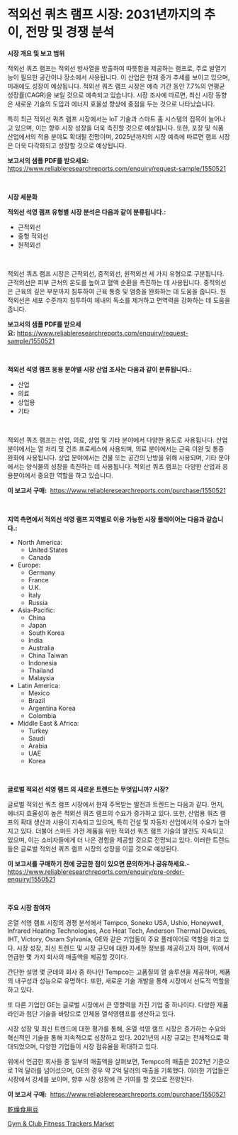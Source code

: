 <p><h1>적외선 쿼츠 램프 시장: 2031년까지의 추이, 전망 및 경쟁 분석</h1></p><p><strong>시장 개요 및 보고 범위</strong></p>
<p><p>적외선 쿼츠 램프는 적외선 방사열을 방출하여 따뜻함을 제공하는 램프로, 주로 발열기능이 필요한 공간이나 장소에서 사용됩니다. 이 산업은 현재 증가 추세를 보이고 있으며, 미래에도 성장이 예상됩니다. 적외선 쿼츠 램프 시장은 예측 기간 동안 7.7%의 연평균 성장률(CAGR)을 보일 것으로 예측되고 있습니다. 시장 조사에 따르면, 최신 시장 동향은 새로운 기술의 도입과 에너지 효율성 향상에 중점을 두는 것으로 나타났습니다.</p><p>특히 최근 적외선 쿼츠 램프 시장에서는 IoT 기술과 스마트 홈 시스템의 접목이 늘어나고 있으며, 이는 향후 시장 성장을 더욱 촉진할 것으로 예상됩니다. 또한, 포장 및 식품 산업에서의 적용 분야도 확대될 전망이며, 2025년까지의 시장 예측에 따르면 램프 시장은 더욱 다각화되고 성장할 것으로 예상됩니다.</p></p>
<p><strong>보고서의 샘플 PDF를 받으세요:</strong> <a href="https://www.reliableresearchreports.com/enquiry/request-sample/1550521">https://www.reliableresearchreports.com/enquiry/request-sample/1550521</a></p>
<p>&nbsp;</p>
<p><strong>시장 세분화</strong></p>
<p><strong>적외선 석영 램프 유형별 시장 분석은 다음과 같이 분류됩니다.:</strong></p>
<p><ul><li>근적외선</li><li>중형 적외선</li><li>원적외선</li></ul></p>
<p>&nbsp;</p>
<p><p>적외선 쿼츠 램프 시장은 근적외선, 중적외선, 원적외선 세 가지 유형으로 구분됩니다. 근적외선은 피부 근처의 온도를 높이고 혈액 순환을 촉진하는 데 사용됩니다. 중적외선은 근육의 깊은 부분까지 침투하여 근육 통증 및 염증을 완화하는 데 도움을 줍니다. 원적외선은 세포 수준까지 침투하여 체내의 독소를 제거하고 면역력을 강화하는 데 도움을 줍니다.</p></p>
<p><strong>보고서의 샘플 PDF를 받으세요:</strong>&nbsp;<a href="https://www.reliableresearchreports.com/enquiry/request-sample/1550521">https://www.reliableresearchreports.com/enquiry/request-sample/1550521</a></p>
<p>&nbsp;</p>
<p><strong> 적외선 석영 램프 응용 분야별 시장 산업 조사는 다음과 같이 분류됩니다.:</strong></p>
<p><ul><li>산업</li><li>의료</li><li>상업용</li><li>기타</li></ul></p>
<p>&nbsp;</p>
<p><p>적외선 쿼츠 램프는 산업, 의료, 상업 및 기타 분야에서 다양한 용도로 사용됩니다. 산업 분야에서는 열 처리 및 건조 프로세스에 사용되며, 의료 분야에서는 근육 이완 및 통증 완화에 사용됩니다. 상업 분야에서는 건물 또는 공간의 난방을 위해 사용되며, 기타 분야에서는 양식물의 성장을 촉진하는 데 사용됩니다. 적외선 쿼츠 램프는 다양한 산업과 응용분야에서 중요한 역할을 하고 있습니다.</p></p>
<p><strong>이 보고서 구매:</strong>&nbsp; <a href="https://www.reliableresearchreports.com/purchase/1550521">https://www.reliableresearchreports.com/purchase/1550521</a></p>
<p>&nbsp;</p>
<p><strong>지역 측면에서 적외선 석영 램프 지역별로 이용 가능한 시장 플레이어는 다음과 같습니다.:</strong></p>
<p><ul>
    <li>
        North America:
        <ul>
            <li>United States</li>
            <li>Canada</li>
        </ul>
    </li>
    <li>
        Europe:
        <ul>
            <li>Germany</li>
            <li>France</li>
            <li>U.K.</li>
            <li>Italy</li>
            <li>Russia</li>
        </ul>
    </li>
    <li>
        Asia-Pacific:
        <ul>
            <li>China</li>
            <li>Japan</li>
            <li>South Korea</li>
            <li>India</li>
            <li>Australia</li>
            <li>China Taiwan</li>
            <li>Indonesia</li>
            <li>Thailand</li>
            <li>Malaysia</li>
        </ul>
    </li>
    <li>
        Latin America:
        <ul>
            <li>Mexico</li>
            <li>Brazil</li>
            <li>Argentina Korea</li>
            <li>Colombia</li>
        </ul>
    </li>
    <li>
        Middle East & Africa:
        <ul>
            <li>Turkey</li>
            <li>Saudi</li>
            <li>Arabia</li>
            <li>UAE</li>
            <li>Korea</li>
        </ul>
    </li>
    </ul></p>
<p>&nbsp;</p>
<p><strong>글로벌 적외선 석영 램프 의 새로운 트렌드는 무엇입니까? 시장?</strong></p>
<p><p>글로벌 적외선 쿼츠 램프 시장에서 현재 주목받는 발전과 트렌드는 다음과 같다. 먼저, 에너지 효율성이 높은 적외선 쿼츠 램프의 수요가 증가하고 있다. 또한, 산업용 쿼츠 램프의 확대 생산과 사용이 지속되고 있으며, 특히 건설 및 자동차 산업에서의 수요가 높아지고 있다. 더불어 스마트 가전 제품을 위한 적외선 쿼츠 램프 기술의 발전도 지속되고 있으며, 이는 소비자들에게 더 나은 경험을 제공할 것으로 전망되고 있다. 이러한 트렌드들은 글로벌 적외선 쿼츠 램프 시장의 성장을 이끌 것으로 예상된다.</p></p>
<p><strong>이 보고서를 구매하기 전에 궁금한 점이 있으면 문의하거나 공유하세요.</strong>- <a href="https://www.reliableresearchreports.com/enquiry/pre-order-enquiry/1550521">https://www.reliableresearchreports.com/enquiry/pre-order-enquiry/1550521</a></p>
<p>&nbsp;</p>
<p><strong>주요 시장 참여자</strong></p>
<p><p>온열 석영 램프 시장의 경쟁 분석에서 Tempco, Soneko USA, Ushio, Honeywell, Infrared Heating Technologies, Ace Heat Tech, Anderson Thermal Devices, IHT, Victory, Osram Sylvania, GE와 같은 기업들이 주요 플레이어로 역할을 하고 있다. 시장 성장, 최신 트렌드 및 시장 규모에 대한 자세한 정보를 제공하고자 하며, 위에서 언급한 몇 가지 회사의 매출액을 제공할 것이다.</p><p>간단한 설명 몇 군데의 회사 중 하나인 Tempco는 고품질의 열 솔루션을 제공하며, 제품의 내구성과 성능으로 유명하다. 또한, 새로운 기술 개발을 통해 시장에서 선도적 역할을 하고 있다.</p><p>또 다른 기업인 GE는 글로벌 시장에서 큰 영향력을 가진 기업 중 하나이다. 다양한 제품 라인과 첨단 기술을 바탕으로 인체용 열석영램프를 생산하고 있다.</p><p>시장 성장 및 최신 트렌드에 대한 평가를 통해, 온열 석영 램프 시장은 증가하는 수요와 혁신적인 기술을 통해 지속적으로 성장하고 있다. 2021년의 시장 규모는 전체적으로 확대되었으며, 다양한 기업들이 시장 점유율을 확대하고 있다.</p><p>위에서 언급한 회사들 중 일부의 매출액을 살펴보면, Tempco의 매출은 2021년 기준으로 1억 달러를 넘어섰으며, GE의 경우 약 2억 달러의 매출을 기록했다. 이러한 기업들은 시장에서 강세를 보이며, 향후 시장 성장에 큰 기여를 할 것으로 전망된다.</p></p>
<p><strong>이 보고서 구매:</strong>&nbsp;&nbsp;<a href="https://www.reliableresearchreports.com/purchase/1550521">https://www.reliableresearchreports.com/purchase/1550521</a></p>
<p><p><a href="https://github.com/mreklxf44233/Market-Research-Report-List-1/blob/main/74138867295.md">乾燥食用豆</a></p><p><a href="https://github.com/CliffMedina6/Market-Research-Report-List-4/blob/main/gym-club-fitness-trackers-market.md">Gym & Club Fitness Trackers Market</a></p></p>
